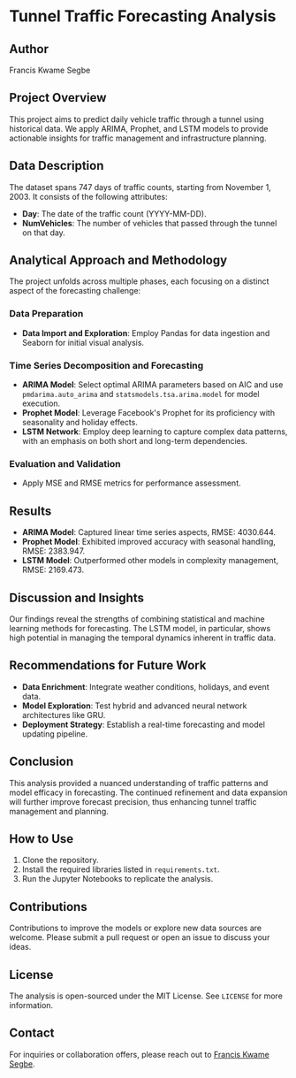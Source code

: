# Tunnel Traffic Forecasting Analysis

## Author
Francis Kwame Segbe

## Project Overview
This project aims to predict daily vehicle traffic through a tunnel using historical data. We apply ARIMA, Prophet, and LSTM models to provide actionable insights for traffic management and infrastructure planning.

## Data Description
The dataset spans 747 days of traffic counts, starting from November 1, 2003. It consists of the following attributes:
- **Day**: The date of the traffic count (YYYY-MM-DD).
- **NumVehicles**: The number of vehicles that passed through the tunnel on that day.

## Analytical Approach and Methodology
The project unfolds across multiple phases, each focusing on a distinct aspect of the forecasting challenge:

### Data Preparation
- **Data Import and Exploration**: Employ Pandas for data ingestion and Seaborn for initial visual analysis.

### Time Series Decomposition and Forecasting
- **ARIMA Model**: Select optimal ARIMA parameters based on AIC and use `pmdarima.auto_arima` and `statsmodels.tsa.arima.model` for model execution.
- **Prophet Model**: Leverage Facebook's Prophet for its proficiency with seasonality and holiday effects.
- **LSTM Network**: Employ deep learning to capture complex data patterns, with an emphasis on both short and long-term dependencies.

### Evaluation and Validation
- Apply MSE and RMSE metrics for performance assessment.

## Results
- **ARIMA Model**: Captured linear time series aspects, RMSE: 4030.644.
- **Prophet Model**: Exhibited improved accuracy with seasonal handling, RMSE: 2383.947.
- **LSTM Model**: Outperformed other models in complexity management, RMSE: 2169.473.

## Discussion and Insights
Our findings reveal the strengths of combining statistical and machine learning methods for forecasting. The LSTM model, in particular, shows high potential in managing the temporal dynamics inherent in traffic data.

## Recommendations for Future Work
- **Data Enrichment**: Integrate weather conditions, holidays, and event data.
- **Model Exploration**: Test hybrid and advanced neural network architectures like GRU.
- **Deployment Strategy**: Establish a real-time forecasting and model updating pipeline.

## Conclusion
This analysis provided a nuanced understanding of traffic patterns and model efficacy in forecasting. The continued refinement and data expansion will further improve forecast precision, thus enhancing tunnel traffic management and planning.

## How to Use
1. Clone the repository.
2. Install the required libraries listed in `requirements.txt`.
3. Run the Jupyter Notebooks to replicate the analysis.

## Contributions
Contributions to improve the models or explore new data sources are welcome. Please submit a pull request or open an issue to discuss your ideas.

## License
The analysis is open-sourced under the MIT License. See `LICENSE` for more information.

## Contact
For inquiries or collaboration offers, please reach out to [Francis Kwame Segbe](mailto:francis.segbewb@email.com).
